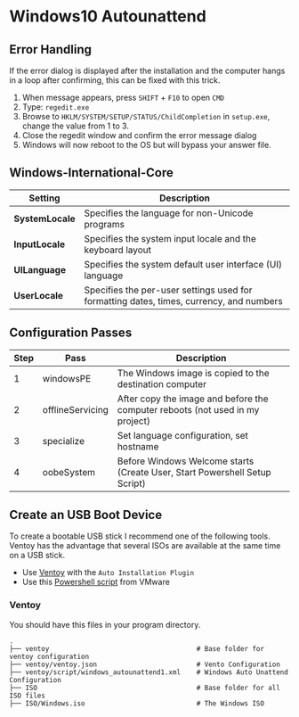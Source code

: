 # Windows10 Autounattend

## Error Handling

If the error dialog is displayed after the installation and the computer hangs in a loop after confirming, this can be fixed with this trick.
1. When message appears, press `SHIFT` + `F10` to open `CMD`
1. Type: `regedit.exe`
1. Browse to `HKLM/SYSTEM/SETUP/STATUS/ChildCompletion` in `setup.exe`, change the value from 1 to 3.
1. Close the regedit window and confirm the error message dialog
1. Windows will now reboot to the OS but will bypass your answer file.

## Windows-International-Core

| Setting  | Description |
| ------------- | ------------- |
| **SystemLocale**  | Specifies the language for non-Unicode programs |
| **InputLocale** | Specifies the system input locale and the keyboard layout |
| **UILanguage** | Specifies the system default user interface (UI) language |
| **UserLocale** | Specifies the per-user settings used for formatting dates, times, currency, and numbers |

## Configuration Passes

| Step  | Pass | Description |
| ------------- | ------------- | ------------- |
| 1 | windowsPE | The Windows image is copied to the destination computer
| 2 | offlineServicing | After copy the image and before the computer reboots (not used in my project)
| 3 | specialize | Set language configuration, set hostname
| 4 | oobeSystem | Before Windows Welcome starts (Create User, Start Powershell Setup Script)

## Create an USB Boot Device

To create a bootable USB stick I recommend one of the following tools. Ventoy has the advantage that several ISOs are available at the same time on a USB stick.

- Use [Ventoy](https://github.com/ventoy/Ventoy) with the `Auto Installation Plugin`
- Use this [Powershell script](https://github.com/vmware-samples/euc-samples/tree/master/Windows-Samples/Tools%20%26%20Utilities/Windows%2010%20Automated%20Setup%20Media) from VMware

### Ventoy

You should have this files in your program directory.

    .
    ├── ventoy                                     # Base folder for ventoy configuration
    ├── ventoy/ventoy.json                         # Vento Configuration
    ├── ventoy/script/windows_autounattend1.xml    # Windows Auto Unattend Configuration
    ├── ISO                                        # Base folder for all ISO files
    ├── ISO/Windows.iso                            # The Windows ISO
